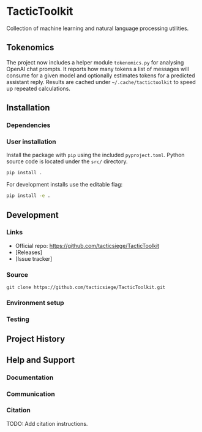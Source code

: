 # TacticToolkit
Collection of machine learning and natural language processing utilities.

## Tokenomics
The project now includes a helper module `tokenomics.py` for analysing
OpenAI chat prompts. It reports how many tokens a list of messages will
consume for a given model and optionally estimates tokens for a predicted
assistant reply. Results are cached under `~/.cache/tactictoolkit` to
speed up repeated calculations.

## Installation
### Dependencies
### User installation
Install the package with `pip` using the included `pyproject.toml`.
Python source code is located under the `src/` directory.

```bash
pip install .
```

For development installs use the editable flag:

```bash
pip install -e .
```

## Development

### Links
- Official repo: https://github.com/tacticsiege/TacticToolkit
- [Releases]
- [Issue tracker]

### Source
```
git clone https://github.com/tacticsiege/TacticToolkit.git
```

### Environment setup

### Testing

## Project History


## Help and Support

### Documentation
### Communication
### Citation

TODO: Add citation instructions.
